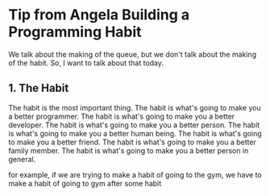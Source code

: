 # Tip from Angela Building a Programming Habit

We talk about the making of the queue, but we don't talk about the making of the habit. So, I want to talk about that today.

## 1. The Habit

The habit is the most important thing. The habit is what's going to make you a better programmer. The habit is what's going to make you a better developer. The habit is what's going to make you a better person. The habit is what's going to make you a better human being. The habit is what's going to make you a better friend. The habit is what's going to make you a better family member. The habit is what's going to make you a better person in general.

for example, if we are trying to make a habit of going to the gym, we have to make a habit of going to gym after some habit
